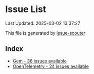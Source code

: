 # Issue List

Last Updated: 2025-03-02 13:37:27

This file is generated by [issue-scouter](https://github.com/ymtdzzz/issue-scouter)

## Index

- [Gem - 38 issues available](./issues/Gem.md)
- [OpenTelemetry - 24 issues available](./issues/OpenTelemetry.md)
